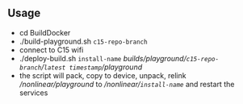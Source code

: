 ## Usage
* cd BuildDocker
* ./build-playground.sh `c15-repo-branch`
* connect to C15 wifi
* ./deploy-build.sh `install-name` *builds/playground/`c15-repo-branch`/`latest timestamp`/playground*
* the script will pack, copy to device, unpack, relink */nonlinear/playground* to */nonlinear/`install-name`* and restart the services
